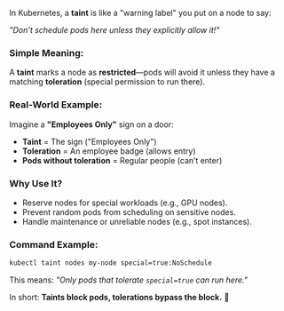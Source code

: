 In Kubernetes, a **taint** is like a "warning label" you put on a node to say:  

*"Don’t schedule pods here unless they explicitly allow it!"*  

### Simple Meaning:  
A **taint** marks a node as **restricted**—pods will avoid it unless they have a matching **toleration** (special permission to run there).  

### Real-World Example:  
Imagine a **"Employees Only"** sign on a door:  
- **Taint** = The sign ("Employees Only")  
- **Toleration** = An employee badge (allows entry)  
- **Pods without toleration** = Regular people (can’t enter)  

### Why Use It?  
- Reserve nodes for special workloads (e.g., GPU nodes).  
- Prevent random pods from scheduling on sensitive nodes.  
- Handle maintenance or unreliable nodes (e.g., spot instances).  

### Command Example:  
```bash
kubectl taint nodes my-node special=true:NoSchedule  
```  
This means: *"Only pods that tolerate `special=true` can run here."*  

In short: **Taints block pods, tolerations bypass the block.** 🚦